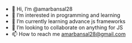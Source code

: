 - 👋 Hi, I’m @amarbansal28
- 👀 I’m interested in programming and learning
- 🌱 I’m currently learning advance js frameworks
- 💞️ I’m looking to collaborate on anything for JS
- 📫 How to reach me amarbansal28@gmail.com

<!---
amarbansal28/amarbansal28 is a ✨ special ✨ repository because its `README.md` (this file) appears on your GitHub profile.
You can click the Preview link to take a look at your changes.
--->
